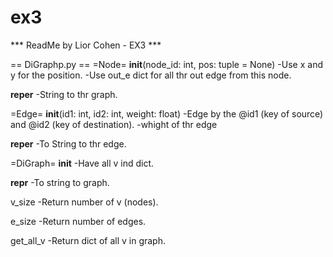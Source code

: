 # ex3

*** ReadMe by Lior Cohen - EX3 ***

== DiGraphp.py ==
=Node=
__init__(node_id: int, pos: tuple = None)
-Use x and y for the position.
-Use out_e dict for all thr out edge from this node.

__reper__
-String to thr graph.

=Edge=
__init__(id1: int, id2: int, weight: float)
-Edge by the @id1 (key of source) and @id2 (key of destination).
-whight of thr edge

__reper__
-To String to thr edge.

=DiGraph=
__init__
-Have all v ind dict.

__repr__
-To string to graph.

v_size
-Return number of v (nodes).

e_size
-Return number of edges.

get_all_v
-Return dict of all v in graph.
